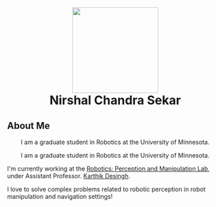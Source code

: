 <h1 align="center"> <img src="https://github.com/NirshalNiru/NirshalNiru/blob/086c421536d1b0e77569560e921c72eeac3533d3/hi.png" width = "200px">
<br>
Nirshal Chandra Sekar
</h1>

<h2> 
About Me
</h2>

<center> I am a graduate student in Robotics at the University of Minnesota. </center>

<p align="center">I am a graduate student in Robotics at the University of Minnesota.</p>

I'm currently working at the [Robotics: Perception and Manipulation Lab](https://rpm-lab.github.io/), under Assistant Professor. [Karthik Desingh](https://karthikdesingh.com/). 

I love to solve complex problems related to robotic perception in robot manipulation and navigation settings! 


